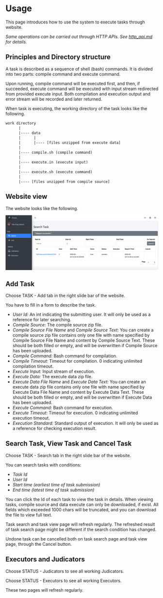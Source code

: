# Usage

This page introduces how to use the system to execute tasks through website.

*Same operations can be carried out through HTTP APIs. See [http_api.md](http_api.md) for details.*

## Principles and Directory structure

A task is described as a sequence of shell (bash) commands. It is divided into two parts: compile command and
execute command.

Upon running, compile command will be executed first, and then, if succeeded, execute command will be executed with
input stream redirected from provided execute input. Both compilation and execution output and error stream will be
recorded and later returned.

When task is executing, the working directory of the task looks like the following.

```
work directory
      |
      |---- data
      |      |
      |      |---- [files unzipped from execute data]
      |
      |---- compile.sh (compile command)
      |
      |---- execute.in (execute input)
      |
      |---- execute.sh (execute command)
      |
      |---- [files unzipped from compile source]

```

## Website view

The website looks like the following.

![Website View](img/task_search.png)

## Add Task

Choose TASK - Add tab in the right slide bar of the website.

You have to fill in a form to describe the task.

- *User Id:* An int indicating the submitting user. It will only be used as a reference for later searching.
- *Compile Source:* The compile source zip file.
- *Compile Source File Name* and *Compile Source Text:* You can create a compile source zip file contains only one file
with name specified by Compile Source File Name and content by Compile Source Text. These should be both filled or
empty, and will be overwritten if Compile Source has been uploaded.
- *Compile Command:* Bash command for compilation.
- *Compile Timeout:* Timeout for compilation. 0 indicating unlimited compilation timeout.
- *Execute Input:* Input stream of execution.
- *Execute Data:* The execute data zip file.
- *Execute Data File Name* and *Execute Data Text:* You can create an execute data zip file contains only one file with
name specified by Execute Data File Name and content by Execute Data Text. These should be both filled or empty, and
will be overwritten if Execute Data has been uploaded.
- *Execute Command:* Bash command for execution.
- *Execute Timeout:* Timeout for execution. 0 indicating unlimited execution timeout.
- *Execution Standard:* Standard output of execution. It will only be used as a reference for checking execution result.

## Search Task, View Task and Cancel Task

Choose TASK - Search tab in the right slide bar of the website.

You can search tasks with conditions:

- *Task Id*
- *User Id*
- *Start time (earliest time of task submission)*
- *End time (latest time of task submission)*

You can click the Id of each task to view the task in details. When viewing tasks, compile source and data execute can 
only be downloaded, if exist. All fields which exceeded 1000 chars will be truncated, and you can download the file to
view full text.

Task search and task view page will refresh regularly. The refreshed result of task search page might be different if 
the search condition has changed.

Undone task can be cancelled both on task search page and task view page, through the Cancel button.

## Executors and Judicators

Choose STATUS - Judicators to see all working Judicators.

Choose STATUS - Executors to see all working Executors.

These two pages will refresh regularly.
